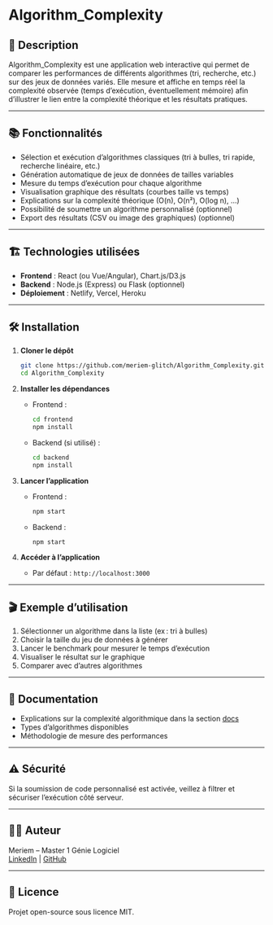 # Algorithm_Complexity

## 🚀 Description

Algorithm_Complexity est une application web interactive qui permet de comparer les performances de différents algorithmes (tri, recherche, etc.) sur des jeux de données variés. Elle mesure et affiche en temps réel la complexité observée (temps d’exécution, éventuellement mémoire) afin d’illustrer le lien entre la complexité théorique et les résultats pratiques.

---

## 📚 Fonctionnalités

- Sélection et exécution d’algorithmes classiques (tri à bulles, tri rapide, recherche linéaire, etc.)
- Génération automatique de jeux de données de tailles variables
- Mesure du temps d’exécution pour chaque algorithme
- Visualisation graphique des résultats (courbes taille vs temps)
- Explications sur la complexité théorique (O(n), O(n²), O(log n), …)
- Possibilité de soumettre un algorithme personnalisé (optionnel)
- Export des résultats (CSV ou image des graphiques) (optionnel)

---

## 🏗️ Technologies utilisées

- **Frontend** : React (ou Vue/Angular), Chart.js/D3.js
- **Backend** : Node.js (Express) ou Flask (optionnel)
- **Déploiement** : Netlify, Vercel, Heroku

---

## 🛠️ Installation

1. **Cloner le dépôt**
   ```bash
   git clone https://github.com/meriem-glitch/Algorithm_Complexity.git
   cd Algorithm_Complexity
   ```

2. **Installer les dépendances**
   - Frontend :  
     ```bash
     cd frontend
     npm install
     ```
   - Backend (si utilisé) :  
     ```bash
     cd backend
     npm install
     ```

3. **Lancer l’application**
   - Frontend :  
     ```bash
     npm start
     ```
   - Backend :  
     ```bash
     npm start
     ```

4. **Accéder à l’application**
   - Par défaut : `http://localhost:3000`

---

## 🎬 Exemple d’utilisation

1. Sélectionner un algorithme dans la liste (ex : tri à bulles)
2. Choisir la taille du jeu de données à générer
3. Lancer le benchmark pour mesurer le temps d’exécution
4. Visualiser le résultat sur le graphique
5. Comparer avec d’autres algorithmes

---

## 📖 Documentation

- Explications sur la complexité algorithmique dans la section [docs](docs/complexity.md)
- Types d’algorithmes disponibles
- Méthodologie de mesure des performances

---

## ⚠️ Sécurité

Si la soumission de code personnalisé est activée, veillez à filtrer et sécuriser l’exécution côté serveur.

---

## 👩‍💻 Auteur

Meriem – Master 1 Génie Logiciel  
[LinkedIn](https://www.linkedin.com/in/meriem-glitch) | [GitHub](https://github.com/meriem-glitch)

---

## 📄 Licence

Projet open-source sous licence MIT.
